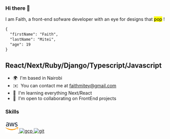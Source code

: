 ### Hi there 👋
I am Faith, a front-end sofware developer with an eye for designs that <mark>pop</mark> !

```
{
  "firstName": "Faith",
  "lastName": "Mitei",
  "age": 19
}
```

React/Next/Ruby/Django/Typescript/Javascript
-------------------

* 🌍  I'm based in Nairobi
* ✉️  You can contact me at [faithmitey@gmail.com](mailto:faithmitey@gmail.com)
* 🧠  I'm learning everything Next/React 
* 🤝  I'm open to collaborating on FrontEnd projects

### Skills


<a href="https://aws.amazon.com" target="_blank" rel="noreferrer"> <img src="https://raw.githubusercontent.com/devicons/devicon/master/icons/amazonwebservices/amazonwebservices-original-wordmark.svg" alt="aws" width="40" height="40"/> </a>
<a href="https://cloud.google.com" target="_blank" rel="noreferrer"> <img src="https://www.vectorlogo.zone/logos/google_cloud/google_cloud-icon.svg" alt="gcp" width="40" height="40"/> </a>
<a href="https://git-scm.com/" target="_blank" rel="noreferrer"> <img src="https://www.vectorlogo.zone/logos/git-scm/git-scm-icon.svg" alt="git" width="40" height="40"/> </a>
</p>



<!--
**Faye-72/faye-72** is a ✨ _special_ ✨ repository because its `README.md` (this file) appears on your GitHub profile.

